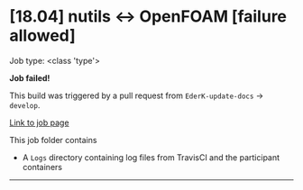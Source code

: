 # [18.04] nutils <-> OpenFOAM [failure allowed]

Job type: <class 'type'>



**Job failed!**



This build was triggered by a pull request from `EderK-update-docs` → `develop`.



[Link to job page]({[job_link]})


This job folder contains
- A `Logs` directory containing log files from TravisCI and the participant containers


---

